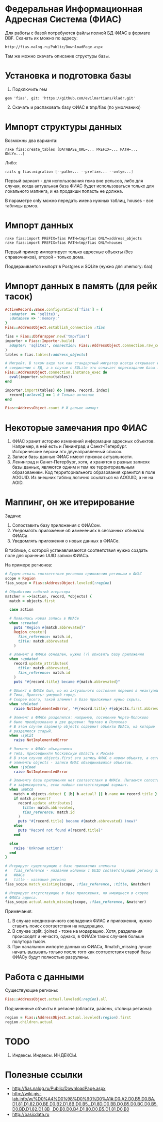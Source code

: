 # Федеральная Информационная Адресная Система (ФИАС)

Для работы с базой потребуются файлы полной БД ФИАС в формате DBF. Скачать их можно по адресу:

    http://fias.nalog.ru/Public/DownloadPage.aspx

Там же можно скачать описание структуры базы.

# Установка и подготовка базы

1. Подключить гем

```
gem 'fias', git: 'https://github.com/evilmartians/kladr.git'
```

2. Скачать и распаковать базу ФИАС в tmp/fias (по умолчанию)

# Импорт структуры данных

Возможны два варианта:

```
rake fias:create_tables [DATABASE_URL=... PREFIX=... PATH=... ONLY=...]
```

Либо:

```
rails g fias:migration [--path=... --prefix=... --only=...]
```

Первый вариант - для использования гема вне рельсов, либо для случая, когда
актуальная база ФИАС будет использоваться только для локального мапинга, и
на продакшн попасть не должна.

В параметре only можно передать имена нужных таблиц, houses - все
таблицы домов.

# Импорт данных

```
rake fias:import PREFIX=fias PATH=tmp/fias ONLY=address_objects
rake fias:import PREFIX=fias PATH=tmp/fias ONLY=houses
```

Первый пример импортирует только адресные объекты (без справочников),
второй - только дома.

Поддерживается импорт в Postgres и SQLite (нужно для :memory: баз)

# Импорт данных в память (для рейк тасок)

```ruby
ActiveRecord::Base.configurations['fias'] = {
  :adapter  => 'sqlite3',
  :database => ':memory:'
}
Fias::AddressObject.establish_connection :fias

fias = Fias::DbfWrapper.new('tmp/fias')
importer = Fias::Importer.build(
  adapter: 'sqlite3', connection: Fias::AddressObject.connection.raw_connection
)
tables = fias.tables(:address_objects)

# Мигрейт. В таком виде так как стандартный мигратор всегда открывает новое
# соединение с БД, а в случае с SQLite это означает пересоздание базы :memory:.
Fias::AddressObject.connection.instance_exec do
  eval(importer.schema(tables))
end

importer.import(tables) do |name, record, index|
  record[:aclevel] == 1 # Только активные
end

Fias::AddressObject.count # И дальше импорт
```

# Некоторые замечания про ФИАС

1. ФИАС хранит историю изменений информации адресных объектов. Например,
в ней есть и Ленинград и Санкт-Петербург. Исторические версии это
двунаправленный список.
2. Записи базы данных ФИАС имеют признак актуальности.
3. Ленинград и Санкт-Петербург, хотя, и хранятся в разных записях базы данных,
являются одним и тем же территориальным образованием. Код территориального
образования хранится в поле AOGUID. Из внешних таблиц логично ссылаться
на AOGUID, а не на AOID.

# Маппинг, он же итерирование

Задачи:

1. Сопоставить базу приложения с ФИАСом.
2. Уведомлять приложение об изменениях в связанных объектах ФИАСа.
3. Уведомлять приложения о новых данных в ФИАСе.

В таблице, с которой устанавливаются соответствия нужно создать поле для
хранения UUID записи ФИАСа.

На примере регионов:

```ruby
# Будем искать соответствия регионов приложения регионам в ФИАС
scope = Region
fias_scope = Fias::AddressObject.leveled(:region)

# Обработчик событий итератора
matcher = ->(action, record, *objects) {
  match = objects.first

  case action

  # Появилась новая запись в ФИАСе
  when :created
    puts "Region #{match.abbrevated}"
    Region.create!(
      fias_reference: match.id,
      title: match.abbrevated
    )

  # Элемент в ФИАСе обновлен, нужно (?) обновить базу приложения
  when :updated
    record.update_attributes(
      title: match.abbrevated,
      fias_reference: match.id
    )
    puts "#{record.title} became #{match.abbrevated}"

  # Объект в ФИАСе был, но из актуального состояния перешел в неактуальное.
  # Типа, Припять: умерший город.
  # Скорее всего, такой элемент в базе приложения нужно скрыть.
  when :deleted
    raise NotImplementedError, "#{record.title} #{objects.first.abbrevated}"

  # Элемент в ФИАСе разделился: например, поселение Черто-Полохово
  # было преобразовано в две деревни: Чертово и Полохово
  # В этом случае параметр objects содержит объекты ФИАСа, на которые
  # разделился старый.
  when :split
    raise NotImplementedError

  # Элемент в ФИАСе объединился
  # Типа, присоединили Московскую область к Москве
  # В этом случае objects.first это запись ФИАС о новом объекте, а остальные
  # элементы objects - записи ФИАС объединившихся объектов.
  when :joined
    raise NotImplementedError

  # Элементу базы приложения нет соответствия в ФИАСе. Пытаемся сопоставить
  # и зафиксировать, если найшли соответствующий вариант.
  when :match
    match = objects.detect { |b| b.actual? || b.name == record.title }
    if match.present?
      record.update_attributes(
        title: match.abbrevated,
        fias_reference: match.id
      )
      puts "#{record.title} became #{match.abbrevated} (new)"
    else
      puts "Record not found #{record.title}"
    end

  else
    raise 'Unknown action!'
  end
}

# Итерирует существующие в базе приложения элементы
#   fias_reference - название колонки с UUID соответствующей региону записи
#   ФИАСа
#   title - название региона
fias_scope.match_existing(scope, :fias_reference, :title, &matcher)

# Итерирует отсутствующие в базе приложения, но имеющиеся в скоупе
# ФИАСа адреса.
fias_scope.actual.match_missing(scope, :fias_reference, &matcher)
```

Примечания:

1. В случае неоднозначного совпадения ФИАС и приложения, нужно ставить поиск
соответствия на модерацию.
2. В случае :split, :joined - тоже на модерацию. Хотя, разделения происходят
и нечасто, однако, в ФИАСе таких случаев больше полутора тысяч.
3. При начальном импорте данных из ФИАСа, #match_missing лучше начать вызывать
только после того как соответствия старой базы ФИАСу будут полностью разрулены.

# Работа с данными

Существующие регионы:

```ruby
Fias::AddressObject.actual.leveled(:region).all
```

Подчиненные объекты в регионе (области, районы, столица региона):

```ruby
region = Fias::AddressObject.actual.leveled(:region).first
region.children.actual
```

# TODO

1. Индексы. Индексы. ИНДЕКСЫ.

# Полезные ссылки

* http://fias.nalog.ru/Public/DownloadPage.aspx
* http://wiki.gis-lab.info/w/%D0%A4%D0%98%D0%90%D0%A1#.D0.A2.D0.B5.D0.BA.D1.81.D1.82.D0.BE.D0.B2.D1.8B.D0.B5_.D1.8D.D0.BB.D0.B5.D0.BC.D0.B5.D0.BD.D1.82.D1.8B_.D0.B0.D0.B4.D1.80.D0.B5.D1.81.D0.B0
* http://basicdata.ru
